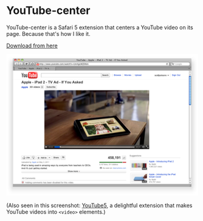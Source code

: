 # YouTube-center #


YouTube-center is a Safari 5 extension that centers a YouTube video on its page. Because that's how I like it.

[Download from here](https://github.com/scottjacksonx/YouTube-center/raw/master/YouTube-center.safariextz)


![A screenshot](https://github.com/scottjacksonx/YouTube-center/raw/master/screenshot.png)

(Also seen in this screenshot: [YouTube5](http://www.verticalforest.com/youtube5-extension/), a delightful extension that makes YouTube videos into `<video>` elements.)